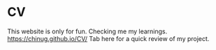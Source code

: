 # CV 
This website is only for fun. Checking me my learnings.
https://chinug.github.io/CV/ Tab here for a quick review of my project.
